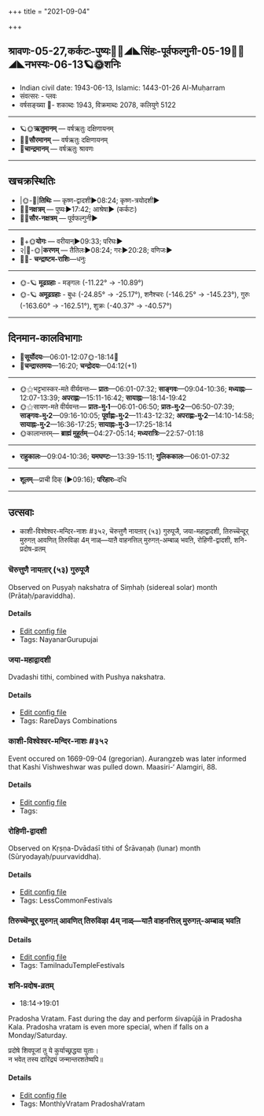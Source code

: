 +++
title = "2021-09-04"

+++
## श्रावणः-05-27,कर्कटः-पुष्यः🌛🌌◢◣सिंहः-पूर्वफल्गुनी-05-19🌌🌞◢◣नभस्यः-06-13🪐🌞शनिः
- Indian civil date: 1943-06-13, Islamic: 1443-01-26 Al-Muḥarram
- संवत्सरः - प्लवः
- वर्षसङ्ख्या 🌛- शकाब्दः 1943, विक्रमाब्दः 2078, कलियुगे 5122
___________________
- 🪐🌞**ऋतुमानम्** — वर्षऋतुः दक्षिणायनम्
- 🌌🌞**सौरमानम्** — वर्षऋतुः दक्षिणायनम्
- 🌛**चान्द्रमानम्** — वर्षऋतुः श्रावणः
___________________


## खचक्रस्थितिः
- |🌞-🌛|**तिथिः** — कृष्ण-द्वादशी►08:24; कृष्ण-त्रयोदशी►  
- 🌌🌛**नक्षत्रम्** — पुष्यः►17:42; आश्रेषा► (कर्कटः)  
- 🌌🌞**सौर-नक्षत्रम्** — पूर्वफल्गुनी►  
___________________
- 🌛+🌞**योगः** — वरीयान्►09:33; परिघः►  
- २|🌛-🌞|**करणम्** — तैतिलः►08:24; गरः►20:28; वणिजः►  
- 🌌🌛- **चन्द्राष्टम-राशिः**—धनुः  
___________________
- 🌞-🪐 **मूढग्रहाः** - मङ्गलः (-11.22° → -10.89°)
- 🌞-🪐 **अमूढग्रहाः** - बुधः (-24.85° → -25.17°), शनैश्चरः (-146.25° → -145.23°), गुरुः (-163.60° → -162.51°), शुक्रः (-40.37° → -40.57°)
___________________


## दिनमान-कालविभागाः
- 🌅**सूर्योदयः**—06:01-12:07🌞️-18:14🌇  
- 🌛**चन्द्रास्तमयः**—16:20; **चन्द्रोदयः**—04:12(+1)  
___________________
- 🌞⚝भट्टभास्कर-मते वीर्यवन्तः— **प्रातः**—06:01-07:32; **साङ्गवः**—09:04-10:36; **मध्याह्नः**—12:07-13:39; **अपराह्णः**—15:11-16:42; **सायाह्नः**—18:14-19:42  
- 🌞⚝सायण-मते वीर्यवन्तः— **प्रातः-मु॰1**—06:01-06:50; **प्रातः-मु॰2**—06:50-07:39; **साङ्गवः-मु॰2**—09:16-10:05; **पूर्वाह्णः-मु॰2**—11:43-12:32; **अपराह्णः-मु॰2**—14:10-14:58; **सायाह्नः-मु॰2**—16:36-17:25; **सायाह्नः-मु॰3**—17:25-18:14  
- 🌞कालान्तरम्— **ब्राह्मं मुहूर्तम्**—04:27-05:14; **मध्यरात्रिः**—22:57-01:18  
___________________
- **राहुकालः**—09:04-10:36; **यमघण्टः**—13:39-15:11; **गुलिककालः**—06:01-07:32  
___________________
- **शूलम्**—प्राची दिक् (►09:16); **परिहारः**–दधि  
___________________

## उत्सवाः
- काशी-विश्वेश्वर-मन्दिर-नाशः #३५२, चॆरुत्तुणै नायऩार् (५३) गुरुपूजै, जया-महाद्वादशी, तिरुच्चॆन्दूर् मुरुगऩ् आवणित् तिरुविऴा 4म् नाळ्—याऩै वाहनत्तिल् मुरुगऩ्-अम्बाळ् भवऩि, रोहिणी-द्वादशी, शनि-प्रदोष-व्रतम्
### चॆरुत्तुणै नायऩार् (५३) गुरुपूजै

Observed on Puṣyaḥ nakshatra of Siṃhaḥ (sidereal solar) month (Prātaḥ/paraviddha). 

#### Details
- [Edit config file](https://github.com/jyotisham/adyatithi/tree/master/mahApuruSha/nAyanAr/sidereal_solar_month/nakshatra/05/08/ceruttuNai_nAyan2Ar_%2853%29_gurupUjai.toml)
- Tags: NayanarGurupujai


### जया-महाद्वादशी

Dvadashi tithi, combined with Pushya nakshatra.

#### Details
- [Edit config file](https://github.com/jyotisham/adyatithi/tree/master/time_focus/monthly/dvAdashI/description_only/jayA~mahAdvAdazI.toml)
- Tags: RareDays Combinations


### काशी-विश्वेश्वर-मन्दिर-नाशः #३५२

Event occured on 1669-09-04 (gregorian). Aurangzeb was later informed that Kashi Vishweshwar was pulled down. Maasiri-‘ Alamgiri, 88.

#### Details
- [Edit config file](https://github.com/jyotisham/adyatithi/tree/master/mahApuruSha/xatra-later/gregorian/day/09/04/kAshI-vishveshvara-mandira-nAshaH.toml)
- Tags: 


### रोहिणी-द्वादशी

Observed on Kṛṣṇa-Dvādaśī tithi of Śrāvaṇaḥ (lunar) month (Sūryodayaḥ/puurvaviddha). 

#### Details
- [Edit config file](https://github.com/jyotisham/adyatithi/tree/master/general/lunar_month/tithi/05/27/rOhiNI~dvAdazI.toml)
- Tags: LessCommonFestivals


### तिरुच्चॆन्दूर् मुरुगऩ् आवणित् तिरुविऴा 4म् नाळ्—याऩै वाहनत्तिल् मुरुगऩ्-अम्बाळ् भवऩि



#### Details
- [Edit config file](https://github.com/jyotisham/adyatithi/tree/master/temples/Tamil/relative_event/tiruccendUr_AvaNit_tiruvizhA_nir2aivu/offset__-8/tiruccendUr_murugan2_AvaNit_tiruvizhA_%23%234%23%23m_nAL%E2%80%94yAn2ai_vAhanattil_murugan2-ambAL_bhavan2i.toml)
- Tags: TamilnaduTempleFestivals


### शनि-प्रदोष-व्रतम्
- 18:14→19:01

Pradosha Vratam. Fast during the day and perform śivapūjā in Pradosha Kala.  Pradosha vratam is even more special, when if falls on a Monday/Saturday.

प्रदोषे  शिवपूजां  तु  ये  कुर्याच्छ्रद्धया  युताः।  
न  भवेत्  तस्य  दारिद्र्यं  जन्मान्तरशतेष्वपि॥



#### Details
- [Edit config file](https://github.com/jyotisham/adyatithi/tree/master/time_focus/monthly/pradoSha/description_only/zani-pradOSa-vratam.toml)
- Tags: MonthlyVratam PradoshaVratam


